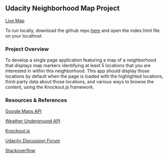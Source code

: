 ## Udacity Neighborhood Map Project
[Live Map](https://meljonk.github.io/neighborhood-map/index.html)

To run locally, download the github repo [here](https://github.com/meljonk/meljonk.github.io/tree/master/neighborhood-map) and open the index.html file on your localhost.

### Project Overview
To develop a single page application featuring a map of a neighborhood that displays map markers identifying at least
5 locations that you are interested in within this neighborhood.
This app should display those locations by default when the page is loaded with the highlighted locations,
third-party data about those locations, and various ways to browse the content, using the Knockout.js framework.

### Resources & References
[Google Maps API](https://developers.google.com/maps/documentation/javascript/)

[Weather Underground API](https://www.wunderground.com/weather/api/d/docs)

[Knockout.js](http://knockoutjs.com/)

[Udacity Discussion Forum](https://discussions.udacity.com/c/nd001-neighborhood-map-project/neighborhood-map-project)

[Stackoverflow](https://stackoverflow.com)

